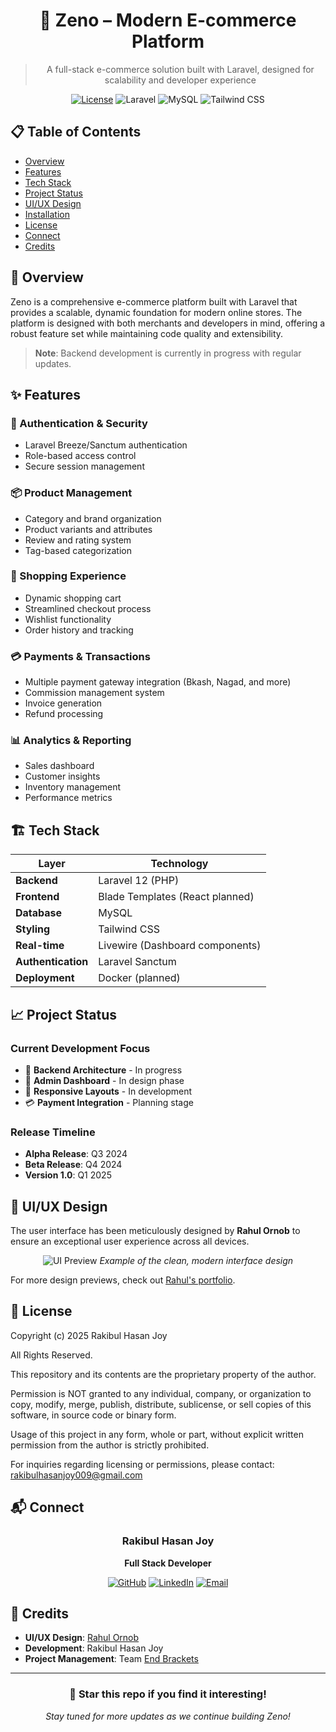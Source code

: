 <div align="center">

# 🛒 Zeno – Modern E-commerce Platform

> A full-stack e-commerce solution built with Laravel, designed for scalability and developer experience

[![License](https://github.com/rhjoy-git/zeno-E-commerce/blob/main/LICENSE)](LICENSE)
![Laravel](https://img.shields.io/badge/Laravel-12-FF2D20?logo=laravel&logoColor=white)
![MySQL](https://img.shields.io/badge/MySQL-Database-4479A1?logo=mysql&logoColor=white)
![Tailwind CSS](https://img.shields.io/badge/Tailwind-CSS-38B2AC?logo=tailwind-css&logoColor=white)

</div>

## 📋 Table of Contents
- [Overview](#-overview)
- [Features](#-features)
- [Tech Stack](#-tech-stack)
- [Project Status](#-project-status)
- [UI/UX Design](#-uiux-design)
- [Installation](#-installation)
- [License](#-license)
- [Connect](#-connect)
- [Credits](#-credits)

## 🚀 Overview

Zeno is a comprehensive e-commerce platform built with Laravel that provides a scalable, dynamic foundation for modern online stores. The platform is designed with both merchants and developers in mind, offering a robust feature set while maintaining code quality and extensibility.

> **Note**: Backend development is currently in progress with regular updates.

## ✨ Features

### 🔐 Authentication & Security
- Laravel Breeze/Sanctum authentication
- Role-based access control
- Secure session management

### 📦 Product Management
- Category and brand organization
- Product variants and attributes
- Review and rating system
- Tag-based categorization

### 🛒 Shopping Experience
- Dynamic shopping cart
- Streamlined checkout process
- Wishlist functionality
- Order history and tracking

### 💳 Payments & Transactions
- Multiple payment gateway integration (Bkash, Nagad, and more)
- Commission management system
- Invoice generation
- Refund processing

### 📊 Analytics & Reporting
- Sales dashboard
- Customer insights
- Inventory management
- Performance metrics

## 🏗️ Tech Stack

| Layer | Technology |
|-------|------------|
| **Backend** | Laravel 12 (PHP) |
| **Frontend** | Blade Templates (React planned) |
| **Database** | MySQL |
| **Styling** | Tailwind CSS |
| **Real-time** | Livewire (Dashboard components) |
| **Authentication** | Laravel Sanctum |
| **Deployment** | Docker (planned) |

## 📈 Project Status

### Current Development Focus
- 🔨 **Backend Architecture** - In progress
- 🎨 **Admin Dashboard** - In design phase
- 📱 **Responsive Layouts** - In development
- 💳 **Payment Integration** - Planning stage

### Release Timeline
- **Alpha Release**: Q3 2024
- **Beta Release**: Q4 2024
- **Version 1.0**: Q1 2025

## 🎨 UI/UX Design

The user interface has been meticulously designed by **Rahul Ornob** to ensure an exceptional user experience across all devices.

<div align="center">
  
![UI Preview](https://www.figma.com/design/aVdf3Ch6Ag3zwowuOnsNss/Zeno---E-Commerce)
*Example of the clean, modern interface design*

</div>

For more design previews, check out [Rahul's portfolio](https://dribbble.com/rahulornob).

## 📜 License

Copyright (c) 2025 Rakibul Hasan Joy

All Rights Reserved.

This repository and its contents are the proprietary property of the author.  

Permission is NOT granted to any individual, company, or organization to copy, modify, merge, publish, distribute, sublicense, or sell copies of this software, in source code or binary form.  

Usage of this project in any form, whole or part, without explicit written permission from the author is strictly prohibited.  

For inquiries regarding licensing or permissions, please contact: rakibulhasanjoy009@gmail.com

## 📬 Connect

<div align="center">

### Rakibul Hasan Joy
**Full Stack Developer**

[![GitHub](https://img.shields.io/badge/GitHub-rhjoy--git-181717?logo=github)](https://github.com/rhjoy-git/zeno-E-commerce)
[![LinkedIn](https://img.shields.io/badge/LinkedIn-dev--rhjoy-0A66C2?logo=linkedin)](https://www.linkedin.com/in/dev-rhjoy/)
[![Email](https://img.shields.io/badge/Email-rakibulhasanjoy009@gmail.com-D14836?logo=gmail&logoColor=white)](mailto:rakibulhasanjoy009@gmail.com)

</div>

## 🙌 Credits

- **UI/UX Design**: [Rahul Ornob](https://dribbble.com/rahulornob)
- **Development**: Rakibul Hasan Joy
- **Project Management**: Team [End Brackets](https://endbrackets.com/) 

---

<div align="center">

### 🌟 Star this repo if you find it interesting!

*Stay tuned for more updates as we continue building Zeno!*

</div>
